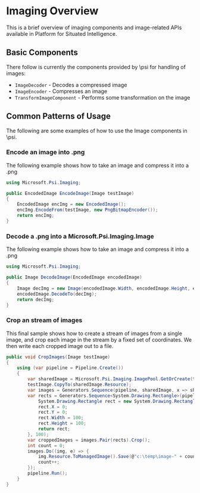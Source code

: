 # Imaging Overview

This is a brief overview of imaging components and image-related APIs available in Platform for Situated Intelligence.

## Basic Components

There follow is currently the components provided by \\psi for handling of images:
- `ImageDecoder` - Decodes a compressed image
- `ImageEncoder` - Compresses an image
- `TransformImageComponent` - Performs some transformation on the image

## Common Patterns of Usage

The following are some examples of how to use the Image components in \\psi.

### Encode an image into .png

The following example shows how to take an image and compress it into a .png

```csharp
using Microsoft.Psi.Imaging;

public EncodedImage EncodeImage(Image testImage)
{
    EncodedImage encImg = new EncodedImage();
    encImg.EncodeFrom(testImage, new PngBitmapEncoder());
    return encImg;
}
```

### Decode a .png into a <see cref="Microsoft.Psi.Imaging.Image">Microsoft.Psi.Imaging.Image</see>

The following example shows how to take an image and compress it into a .png

```csharp
using Microsoft.Psi.Imaging;

public Image DecodeImage(EncodedImage encodedImage)
{
    Image decImg = new Image(encodedImage.Width, encodedImage.Height, encodedImage.Width * 3,  PixelFormat.Format24bppRgb);
    encodedImage.DecodeTo(decImg);
    return decImg;
}
```

### Crop an stream of images

This final sample shows how to create a stream of images from a single image, and crop each image in the stream by a fixed set of coordinates. We then write each cropped image out to a file.

```csharp
public void CropImages(Image testImage)
{
    using (var pipeline = Pipeline.Create())
    {
        var sharedImage = Microsoft.Psi.Imaging.ImagePool.GetOrCreate(testImage.Width, testImage.Height, testImage.PixelFormat);
        testImage.CopyTo(sharedImage.Resource);
        var images = Generators.Sequence(pipeline, sharedImage, x => sharedImage, 100);
        var rects = Generators.Sequence<System.Drawing.Rectangle>(pipeline, new System.Drawing.Rectangle(), x => {
	        System.Drawing.Rectangle rect = new System.Drawing.Rectangle();
	        rect.X = 0;
	        rect.Y = 0;
	        rect.Width = 100;
	        rect.Height = 100;
	        return rect;
        }, 100);
        var croppedImages = images.Pair(rects).Crop();
        int count = 0;
        images.Do((img, e) => {
            img.Resource.ToManagedImage().Save(@"c:\temp\image-" + count.ToString() + ".bmp");
            count++;
        });
        pipeline.Run();
    }
}
```
